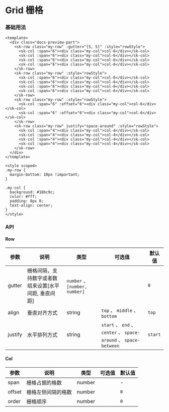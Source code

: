 # Grid 栅格

### 基础用法

<GridBasic />

```vue
<template>
  <div class="docs-preview-part">
    <sk-row class="my-row" :gutter="[5, 5]" :style="rowStyle">
      <sk-col :span="6"><div class="my-col">col-6</div></sk-col>
      <sk-col :span="6"><div class="my-col">col-6</div></sk-col>
      <sk-col :span="6"><div class="my-col">col-6</div></sk-col>
      <sk-col :span="6"><div class="my-col">col-6</div></sk-col>
    </sk-row>
    <sk-row class="my-row" :style="rowStyle">
      <sk-col :span="6"><div class="my-col">col-6</div></sk-col>
      <sk-col :span="6"><div class="my-col">col-6</div></sk-col>
      <sk-col :span="6"><div class="my-col">col-6</div></sk-col>
      <sk-col :span="6"><div class="my-col">col-6</div></sk-col>
    </sk-row>
    <sk-row class="my-row" :style="rowStyle">
      <sk-col :span="6" :offset="6"><div class="my-col">col-6</div></sk-col>
      <sk-col :span="6" :offset="6"><div class="my-col">col-6</div></sk-col>
    </sk-row>
    <sk-row class="my-row" justify="space-around" :style="rowStyle">
      <sk-col :span="4"><div class="my-col">col-4</div></sk-col>
      <sk-col :span="4"><div class="my-col">col-4</div></sk-col>
      <sk-col :span="4"><div class="my-col">col-4</div></sk-col>
      <sk-col :span="4"><div class="my-col">col-4</div></sk-col>
    </sk-row>
  </div>
</template>

<style scoped>
.my-row {
  margin-bottom: 10px !important;
}

.my-col {
  background: #18bc9c;
  color: #fff;
  padding: 8px 0;
  text-align: center;
}
</style>
```

### API

#### Row

| 参数    | 说明                                                 | 类型                           | 可选值                                                            | 默认值  |
| ------- | ---------------------------------------------------- | ------------------------------ | ----------------------------------------------------------------- | ------- |
| gutter  | 栅格间隔，支持数字或者数组来设置[水平间距, 垂直间距] | `number` 、 `[number, number]` |                                                                   | `0`     |
| align   | 垂直对齐方式                                         | string                         | `top` 、 `middle` 、`bottom`                                      | `top`   |
| justify | 水平排列方式                                         | string                         | `start` 、 `end` 、 `center` 、 `space-around` 、 `space-between` | `start` |

#### Col

| 参数   | 说明               | 类型   | 可选值 | 默认值 |
| ------ | ------------------ | ------ | ------ | ------ |
| span   | 栅格占据的格数     | number |        | -      |
| offset | 栅格左侧间隔的格数 | number |        | `0`    |
| order  | 栅格顺序           | number |        | `0`    |

